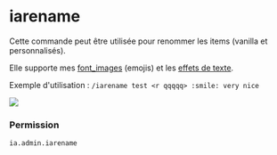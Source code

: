 # iarename

Cette commande peut être utilisée pour renommer les items (vanilla et personnalisés).

Elle supporte mes [font\_images](../adding-content/font-images/) (emojis) et les [effets de texte](../text-effects-1.17+.md).

Exemple d'utilisation : `/iarename test <r qqqqq> :smile: very nice`

![](../../.gitbook/assets/iarename.png)

### Permission

`ia.admin.iarename`
